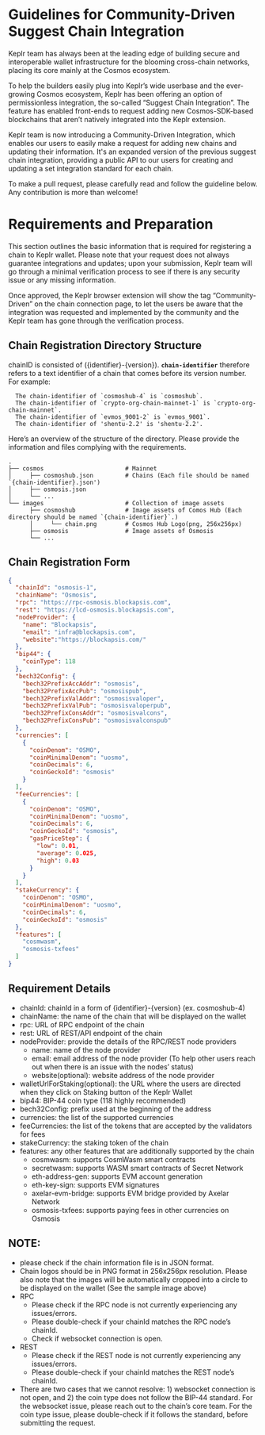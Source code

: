 # Guidelines for Community-Driven Suggest Chain Integration

Keplr team has always been at the leading edge of building secure and interoperable wallet infrastructure for the blooming cross-chain networks, placing its core mainly at the Cosmos ecosystem.

To help the builders easily plug into Keplr’s wide userbase and the ever-growing Cosmos ecosystem, Keplr has been offering an option of permissionless integration, the so-called “Suggest Chain Integration”. The feature has enabled front-ends to request adding new Cosmos-SDK-based blockchains that aren’t natively integrated into the Keplr extension.

Keplr team is now introducing a Community-Driven Integration, which enables our users to easily make a request for adding new chains and updating their information. It's an expanded version of the previous suggest chain integration, providing a public API to our users for creating and updating a set integration standard for each chain.

To make a pull request, please carefully read and follow the guideline below. Any contribution is more than welcome!

# Requirements and Preparation

This section outlines the basic information that is required for registering a chain to Keplr wallet.  Please note that your request does not always guarantee integrations and updates; upon your submission, Keplr team will go through a minimal verification process to see if there is any security issue or any missing information.

Once approved, the Keplr browser extension will show the tag “Community-Driven” on the chain connection page, to let the users be aware that the integration was requested and implemented by the community and the Keplr team has gone through the verification process.

## Chain Registration Directory Structure

chainID is consisted of ({identifier}-{version}). **`chain-identifier`** therefore refers to a text identifier of a chain that comes before its version number. For example:

```
  The chain-identifier of `cosmoshub-4` is `cosmoshub`.
  The chain-identifier of `crypto-org-chain-mainnet-1` is `crypto-org-chain-mainnet`.
  The chain-identifier of `evmos_9001-2` is `evmos_9001`.
  The chain-identifier of 'shentu-2.2' is 'shentu-2.2'.
```

Here’s an overview of the structure of the directory. Please provide the information and files complying with the requirements.

```
.
├── cosmos                       # Mainnet
│     ├── cosmoshub.json         # Chains (Each file should be named `{chain-identifier}.json')
│     ├── osmosis.json
│     └── ...
└── images                       # Collection of image assets
      ├── cosmoshub              # Image assets of Comos Hub (Each directory should be named `{chain-identifier}`.)
      │     └── chain.png        # Cosmos Hub Logo(png, 256x256px)
      ├── osmosis                # Image assets of Osmosis
      └── ...
```

## Chain Registration Form

```json
{
  "chainId": "osmosis-1",
  "chainName": "Osmosis",
  "rpc": "https://rpc-osmosis.blockapsis.com",
  "rest": "https://lcd-osmosis.blockapsis.com",
  "nodeProvider": {
    "name": "Blockapsis",
    "email": "infra@blockapsis.com",
    "website":"https://blockapsis.com/"
  },
  "bip44": {
    "coinType": 118
  },
  "bech32Config": {
    "bech32PrefixAccAddr": "osmosis",
    "bech32PrefixAccPub": "osmosispub",
    "bech32PrefixValAddr": "osmosisvaloper",
    "bech32PrefixValPub": "osmosisvaloperpub",
    "bech32PrefixConsAddr": "osmosisvalcons",
    "bech32PrefixConsPub": "osmosisvalconspub"
  },
  "currencies": [
    {
      "coinDenom": "OSMO",
      "coinMinimalDenom": "uosmo",
      "coinDecimals": 6,
      "coinGeckoId": "osmosis"
    }
  ],
  "feeCurrencies": [
    {
      "coinDenom": "OSMO",
      "coinMinimalDenom": "uosmo",
      "coinDecimals": 6,
      "coinGeckoId": "osmosis",
      "gasPriceStep": {
        "low": 0.01,
        "average": 0.025,
        "high": 0.03
      }
    }
  ],
  "stakeCurrency": {
    "coinDenom": "OSMO",
    "coinMinimalDenom": "uosmo",
    "coinDecimals": 6,
    "coinGeckoId": "osmosis"
  },
  "features": [
    "cosmwasm",
    "osmosis-txfees"
  ]
}
```

## Requirement Details

- chainId: chainId in a form of {identifier}-{version} (ex. cosmoshub-4)
- chainName: the name of the chain that will be displayed on the wallet
- rpc: URL of RPC endpoint of the chain
- rest: URL of REST/API endpoint of the chain
- nodeProvider: provide the details of the RPC/REST node providers
    - name: name of the node provider
    - email: email address of the node provider (To help other users reach out when there is an  issue with the nodes’ status)
    - website(optional): website address of the node provider
- walletUrlForStaking(optional): the URL where the users are directed when they click on Staking button of the Keplr Wallet
- bip44: BIP-44 coin type (118 highly recommended)
- bech32Config: prefix used at the beginning of the address
- currencies: the list of the supported currencies
- feeCurrencies: the list of the tokens that are accepted by the validators for fees
- stakeCurrency: the staking token of the chain
- features: any other features that are additionally supported by the chain
    - cosmwasm: supports CosmWasm smart contracts
    - secretwasm: supports WASM smart contracts of Secret Network
    - eth-address-gen: supports EVM account generation
    - eth-key-sign: supports EVM signatures
    - axelar-evm-bridge: supports EVM bridge provided by Axelar Network
    - osmosis-txfees: supports paying fees in other currencies on Osmosis

## NOTE:

- please check if the chain information file is in JSON format.
- Chain logos should be in PNG format in 256x256px resolution. Please also note that the images will be automatically cropped into a circle to be displayed on the wallet (See the sample image above)
- RPC
    - Please check if the RPC node is not currently experiencing any issues/errors.
    - Please double-check if your chainId matches the RPC node’s chainId.
    - Check if websocket connection is open.
- REST
    - Please check if the REST node is not currently experiencing any issues/errors.
    - Please double-check if your chainId matches the REST node’s chainId.
- There are two cases that we cannot resolve: 1) websocket connection is not open, and 2) the coin type does not follow the BIP-44 standard. For the websocket issue, please reach out to the chain’s core team. For the coin type issue, please double-check if it follows the standard, before submitting the request.